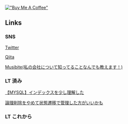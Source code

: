 <!--
**higaki-takanori/higaki-takanori** is a ✨ _special_ ✨ repository because its `README.md` (this file) appears on your GitHub profile.

Here are some ideas to get you started:

- 🔭 I’m currently working on ...
- 🌱 I’m currently learning ...
- 👯 I’m looking to collaborate on ...
- 🤔 I’m looking for help with ...
- 💬 Ask me about ...
- 📫 How to reach me: ...
- 😄 Pronouns: ...
- ⚡ Fun fact: ...
-->

[!["Buy Me A Coffee"](https://www.buymeacoffee.com/assets/img/custom_images/orange_img.png)](https://www.buymeacoffee.com/higaki)

## Links

<!-- 
### 運営中の勉強会
[エンジニアの輪 at 福岡](https://musubite-job.com/recruitments/pn6i3p)
 -->
 
### SNS
[Twitter](https://twitter.com/higaki_program)

[Qiita](https://qiita.com/higaki-takanori)

[Musibite(私の会社について知ってることなんでも教えます！)](https://musubite-job.com/recruitments/pn6i3p)

### LT 済み
[【MYSQL】インデックスを少し理解した](https://higaki-takanori.github.io/indexLT/)

[論理削除をやめて状態遷移で管理した方がいいかも](https://higaki-takanori.github.io/softDeleteLT/)

### LT これから 

<!-- 
### Career
[Career]() 
-->
